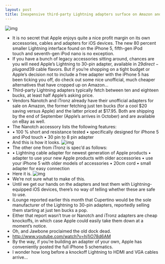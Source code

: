 ```yaml
---
layout: post
title: Inexpensive third-party Lightning adapters surface on Amazon and eBay
---
```

![img](http://media.idownloadblog.com/wp-content/uploads/2012/09/Lightning-adapter.jpg)
* It is no secret that Apple enjoys quite a nice profit margin on its own accessories, cables and adapters for iOS devices. The new 80 percent smaller Lightning interface found on the iPhone 5, fifth-gen iPod touch and seventh-gen iPod nano is no exception.
* If you have a bunch of legacy accessories sitting around, chances are you will need Apple’s Lightning to 30-pin adapter, available in $29 direct-plug and $39 cable flavors. But if you’re shopping on a tight budget or Apple’s decision not to include a free adapter with the iPhone 5 has been ticking you off, do check out some nice unofficial, much cheaper alternatives that have cropped up on Amazon…
* Third-party Lightning adapters typically fetch between ten and eighteen bucks, at least half Apple’s asking price.
* Vendors Nanotch and iTronz already have their unofficial adapters for sale on Amazon, the former fetching just ten bucks (for a cool $20 saving versus Apple) and the latter priced at $17.95. Both are shipping by the end of September (Apple’s arrives in October) and are available on eBay as well.
* The Nanotch accessory lists the following features:
* • 100 % short and resistance tested • specifically designed for iPhone 5 and iPod touch • 30 pin to 8 pin adapter
* And this is how it looks.
![img](http://media.idownloadblog.com/wp-content/uploads/2012/09/Nanotch-Lightning-adapter.png)
* The other one from iTronz is spec’d as follows:
* • Lightning cable adapter for newest generation of Apple products • adapter to use your new Apple products with older accessories • use your iPhone 5 with older models of accessories • 20cm cord • small adapter for easy connection
* Here it is.
![img](http://media.idownloadblog.com/wp-content/uploads/2012/09/iTronz-Lightning-adapter.jpg)
* We’re not sure what to make of this.
* Until we get our hands on the adapters and test them with Lightning-equipped iOS devices, there’s no way of telling whether these are safe to use.
* iLounge reported earlier this month that Cupertino would be the sole manufacturer of the Lightning to 30-pin adapters, reportedly selling them starting at just ten bucks a pop.
* Either that report wasn’t true or Nanotch and iTronz adapters are cheap knockoffs, in which case Apple could easily take them down at a moment’s notice.
* Oh, and Jawbone proclaimed the old dock dead.
* http://www.youtube.com/watch?v=hj1iO78d6AM
* By the way, if you’re building an adapter of your own, Apple has conveniently posted the full iPhone 5 schematics.
* I wonder how long before a knockoff Lightning to HDMI and VGA cables arrive…

